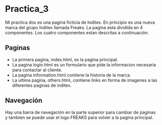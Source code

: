 # Practica_3

Mi practica dos es una pagina ficticia de Inditex. En principio es una nueva marca del grupo Inditex llamada Freaks. La pagina esta dividida en 4 componentes. Los cuatro componentes estan descritas a continuación.

## Paginas
- La primera pagina, index.html, es la pagina principal.
- La pagina login.html es un formulario que pide la informacion necesaria para contactar al cliente.
- La pagina information.html contiene la historia de la marca.
- La ultima pagina, others.html, contiene links en forma de imagenes a las diferentes paginas de inditex. 

## Navegación
Hay una barra de navegación en la parte superior para cambiar de paginas y tambien se puede usar el logo FREAKS para volver a la pagina principal.
